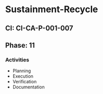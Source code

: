 # Sustainment-Recycle

## CI: CI-CA-P-001-007
## Phase: 11

### Activities
- Planning
- Execution
- Verification
- Documentation
